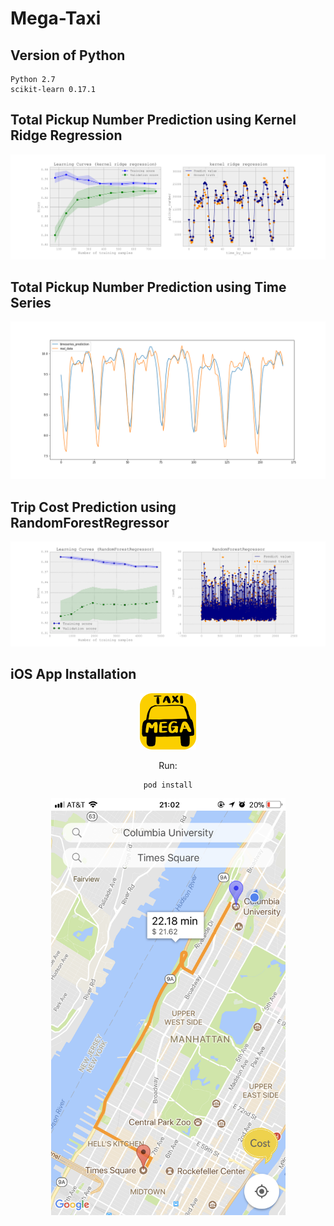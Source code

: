 # Mega-Taxi

## Version of Python

    Python 2.7
	scikit-learn 0.17.1
	
## Total Pickup Number Prediction using Kernel Ridge Regression

<img src="https://github.com/DtMoon/Mega-Taxi/blob/master/PickupNumberPrediction/learning_curves_and_prediction_image/pickup_weekday_kernel%20ridge%20regression.png"/>

## Total Pickup Number Prediction using Time Series

<img src="https://github.com/DtMoon/Mega-Taxi/blob/master/Time%20Series/ts_vs_real.png"/>

## Trip Cost Prediction using RandomForestRegressor

<img src="https://github.com/DtMoon/Mega-Taxi/blob/master/CostPrediction/learning_curves_and_prediction_image/12_weekday_RandomForestRegressor.png"/>

## iOS App Installation


<div align=center><img width="90" height="90" src="https://github.com/DtMoon/Mega-Taxi/blob/master/MegaTaxi/MegaTaxi/Supporting%20Files/Assets.xcassets/AppIcon.appiconset/MegaTaxiIcon-1.png"/>

Run:

    pod install

<div align=center><img width="375" height="667" src="https://github.com/DtMoon/Mega-Taxi/blob/master/MegaTaxi/screenshot.png"/>
